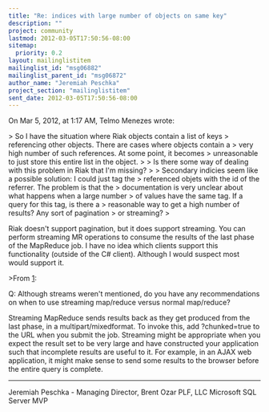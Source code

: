 ```yaml
---
title: "Re: indices with large number of objects on same key"
description: ""
project: community
lastmod: 2012-03-05T17:50:56-08:00
sitemap:
  priority: 0.2
layout: mailinglistitem
mailinglist_id: "msg06882"
mailinglist_parent_id: "msg06872"
author_name: "Jeremiah Peschka"
project_section: "mailinglistitem"
sent_date: 2012-03-05T17:50:56-08:00
---
```



On Mar 5, 2012, at 1:17 AM, Telmo Menezes wrote:

&gt; So I have the situation where Riak objects contain a list of keys
&gt; referencing other objects. There are cases where objects contain a
&gt; very high number of such references. At some point, it becomes
&gt; unreasonable to just store this entire list in the object.
&gt; 
&gt; Is there some way of dealing with this problem in Riak that I'm missing?
&gt; 
&gt; Secondary indicies seem like a possible solution: I could just tag the
&gt; referenced objets with the id of the referrer. The problem is that the
&gt; documentation is very unclear about what happens when a large number
&gt; of values have the same tag. If a query for this tag, is there a
&gt; reasonable way to get a high number of results? Any sort of pagination
&gt; or streaming?
&gt; 

Riak doesn't support pagination, but it does support streaming. You can perform 
streaming MR operations to consume the results of the last phase of the 
MapReduce job. I have no idea which clients support this functionality (outside 
of the C# client). Although I would suspect most would support it.

&gt;From [1]:

Q: Although streams weren't mentioned, do you have any recommendations on when 
to use streaming map/reduce versus normal map/reduce?

Streaming MapReduce sends results back as they get produced from the last 
phase, in a multipart/mixedformat. To invoke this, add ?chunked=true to the URL 
when you submit the job. Streaming might be appropriate when you expect the 
result set to be very large and have constructed your application such that 
incomplete results are useful to it. For example, in an AJAX web application, 
it might make sense to send some results to the browser before the entire query 
is complete.

[1]: 
http://basho.com/blog/technical/2010/07/27/webinar-recap---mapreduce-querying-in-riak/

---
Jeremiah Peschka - Managing Director, Brent Ozar PLF, LLC
Microsoft SQL Server MVP
